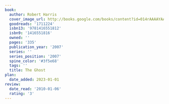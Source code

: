 ```yaml
---
book:
  author: Robert Harris
  cover_image_url: http://books.google.com/books/content?id=014rAAAAYAAJ&printsec=frontcover&img=1&zoom=1&source=gbs_api
  goodreads: '1711224'
  isbn13: '9781416551812'
  isbn9: '1416551816'
  owned: ''
  pages: '335'
  publication_year: '2007'
  series: ''
  series_position: '2007'
  spine_color: '#3f5e68'
  tags: ''
  title: The Ghost
plan:
  date_added: 2023-01-01
review:
  date_read: '2010-01-06'
  rating: '3'
---
```


